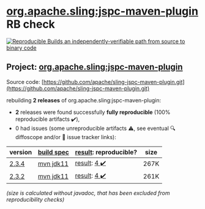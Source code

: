[org.apache.sling:jspc-maven-plugin](https://central.sonatype.com/artifact/org.apache.sling/jspc-maven-plugin/2.3.4/versions) RB check
=======

[![Reproducible Builds](https://reproducible-builds.org/images/logos/rb.svg) an independently-verifiable path from source to binary code](https://reproducible-builds.org/)

## Project: [org.apache.sling:jspc-maven-plugin](https://central.sonatype.com/artifact/org.apache.sling/jspc-maven-plugin/2.3.4/versions)

Source code: [https://github.com/apache/sling-jspc-maven-plugin.git](https://github.com/apache/sling-jspc-maven-plugin.git)

rebuilding **2 releases** of org.apache.sling:jspc-maven-plugin:
- **2** releases were found successfully **fully reproducible** (100% reproducible artifacts :heavy_check_mark:),
- 0 had issues (some unreproducible artifacts :warning:, see eventual :mag: diffoscope and/or :memo: issue tracker links):

| version | [build spec](/BUILDSPEC.md) | [result](https://reproducible-builds.org/docs/jvm/): reproducible? | size |
| -- | --------- | ------ | -- |
| [2.3.4](https://central.sonatype.com/artifact/org.apache.sling/jspc-maven-plugin/2.3.4/pom) | [mvn jdk11](jspc-maven-plugin-2.3.4.buildspec) | [result](jspc-maven-plugin-2.3.4.buildinfo): [4 :heavy_check_mark: ](jspc-maven-plugin-2.3.4.buildcompare) | 267K |
| [2.3.2](https://central.sonatype.com/artifact/org.apache.sling/jspc-maven-plugin/2.3.2/pom) | [mvn jdk11](jspc-maven-plugin-2.3.2.buildspec) | [result](jspc-maven-plugin-2.3.2.buildinfo): [4 :heavy_check_mark: ](jspc-maven-plugin-2.3.2.buildcompare) | 261K |

<i>(size is calculated without javadoc, that has been excluded from reproducibility checks)</i>

